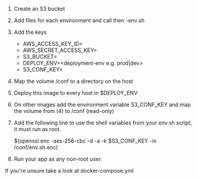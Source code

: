 1. Create an S3 bucket
2. Add files for each environment and call then <deploy-env>-env.sh
3. Add the keys 

    - AWS_ACCESS_KEY_ID=<your-key>
    - AWS_SECRET_ACCESS_KEY=<your-secret>
    - S3_BUCKET=<the-s3-bucket>
    - DEPLOY_ENV=<deployment-env e.g. prod|dev>
    - S3_CONF_KEY=<any-value>
    
4. Map the volume /conf to a directory on the host    
5. Deploy this image to every host in $DEPLOY_ENV
6. On other images add the environment variable S3_CONF_KEY and map the volume from (4) to /conf (read-only)
7. Add the following line to use the shell variables from your env.sh script, it must run as root.

    $(openssl enc -aes-256-cbc -d -a -k $S3_CONF_KEY -in /conf/env.sh.enc)
        
8. Run your app as any non-root user.
        
If you're unsure take a look at docker-compose.yml
        
        